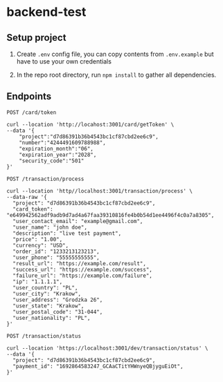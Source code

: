 # backend-test

## Setup project

1. Create `.env` config file, you can copy contents from `.env.example` but have to use your own credentials

2. In the repo root directory, run `npm install` to gather all dependencies.

## Endpoints

`POST /card/token`

```
curl --location 'http://locahost:3001/card/getToken' \
--data '{
    "project":"d7d86391b36b4543bc1cf87cbd2ee6c9",
    "number":"4244491609788988",
    "expiration_month":"06",
    "expiration_year":"2028",
    "security_code":"501"
}'
```

`POST /transaction/process`

```
curl --location 'http//localhost:3001/transaction/process' \
--data-raw '{
  "project": "d7d86391b36b4543bc1cf87cbd2ee6c9",
  "card_token": "e649942562adf9adb9d7ad4a67faa39310816fe4b0b54d1ee4496f4c0a7a8305",
  "user_contact_email": "example@gmail.com",
  "user_name": "john doe",
  "description": "live test payment",
  "price": "1.00",
  "currency": "USD",
  "order_id": "1233213123213",
  "user_phone": "55555555555",
  "result_url": "https://example.com/result",
  "success_url": "https://example.com/success",
  "failure_url": "https://example.com/failure",
  "ip": "1.1.1.1",
  "user_country": "PL",
  "user_city": "Krakow",
  "user_address": "Grodzka 26",
  "user_state": "Krakow",
  "user_postal_code": "31-044",
  "user_nationality": "PL",
}'
```

`POST /transaction/status`

```
curl --location 'https://localhost:3001/dev/transaction/status' \
--data '{
  "project": "d7d86391b36b4543bc1cf87cbd2ee6c9",
  "payment_id": "1692864583247_GCAaCTitYHWnyeQBjyguEiOt",
}'
```
